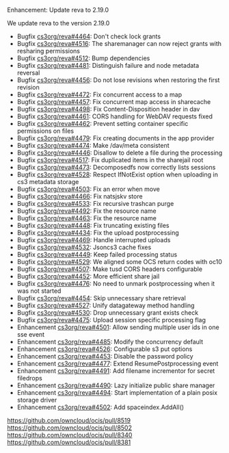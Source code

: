 Enhancement: Update reva to 2.19.0

We update reva to the version 2.19.0

*   Bugfix [cs3org/reva#4464](https://github.com/cs3org/reva/pull/4464): Don't check lock grants
*   Bugfix [cs3org/reva#4516](https://github.com/cs3org/reva/pull/4516): The sharemanager can now reject grants with resharing permissions
*   Bugfix [cs3org/reva#4512](https://github.com/cs3org/reva/pull/4512): Bump dependencies
*   Bugfix [cs3org/reva#4481](https://github.com/cs3org/reva/pull/4481): Distinguish failure and node metadata reversal
*   Bugfix [cs3org/reva#4456](https://github.com/cs3org/reva/pull/4456): Do not lose revisions when restoring the first revision
*   Bugfix [cs3org/reva#4472](https://github.com/cs3org/reva/pull/4472): Fix concurrent access to a map
*   Bugfix [cs3org/reva#4457](https://github.com/cs3org/reva/pull/4457): Fix concurrent map access in sharecache
*   Bugfix [cs3org/reva#4498](https://github.com/cs3org/reva/pull/4498): Fix Content-Disposition header in dav
*   Bugfix [cs3org/reva#4461](https://github.com/cs3org/reva/pull/4461): CORS handling for WebDAV requests fixed
*   Bugfix [cs3org/reva#4462](https://github.com/cs3org/reva/pull/4462): Prevent setting container specific permissions on files
*   Bugfix [cs3org/reva#4479](https://github.com/cs3org/reva/pull/4479): Fix creating documents in the app provider
*   Bugfix [cs3org/reva#4474](https://github.com/cs3org/reva/pull/4474): Make /dav/meta consistent
*   Bugfix [cs3org/reva#4446](https://github.com/cs3org/reva/pull/4446): Disallow to delete a file during the processing
*   Bugfix [cs3org/reva#4517](https://github.com/cs3org/reva/pull/4517): Fix duplicated items in the sharejail root
*   Bugfix [cs3org/reva#4473](https://github.com/cs3org/reva/pull/4473): Decomposedfs now correctly lists sessions
*   Bugfix [cs3org/reva#4528](https://github.com/cs3org/reva/pull/4528): Respect IfNotExist option when uploading in cs3 metadata storage
*   Bugfix [cs3org/reva#4503](https://github.com/cs3org/reva/pull/4503): Fix an error when move
*   Bugfix [cs3org/reva#4466](https://github.com/cs3org/reva/pull/4466): Fix natsjskv store
*   Bugfix [cs3org/reva#4533](https://github.com/cs3org/reva/pull/4533): Fix recursive trashcan purge
*   Bugfix [cs3org/reva#4492](https://github.com/cs3org/reva/pull/4492): Fix the resource name
*   Bugfix [cs3org/reva#4463](https://github.com/cs3org/reva/pull/4463): Fix the resource name
*   Bugfix [cs3org/reva#4448](https://github.com/cs3org/reva/pull/4448): Fix truncating existing files
*   Bugfix [cs3org/reva#4434](https://github.com/cs3org/reva/pull/4434): Fix the upload postprocessing
*   Bugfix [cs3org/reva#4469](https://github.com/cs3org/reva/pull/4469): Handle interrupted uploads
*   Bugfix [cs3org/reva#4532](https://github.com/cs3org/reva/pull/4532): Jsoncs3 cache fixes
*   Bugfix [cs3org/reva#4449](https://github.com/cs3org/reva/pull/4449): Keep failed processing status
*   Bugfix [cs3org/reva#4529](https://github.com/cs3org/reva/pull/4529): We aligned some OCS return codes with oc10
*   Bugfix [cs3org/reva#4507](https://github.com/cs3org/reva/pull/4507): Make tusd CORS headers configurable
*   Bugfix [cs3org/reva#4452](https://github.com/cs3org/reva/pull/4452): More efficient share jail
*   Bugfix [cs3org/reva#4476](https://github.com/cs3org/reva/pull/4476): No need to unmark postprocessing when it was not started
*   Bugfix [cs3org/reva#4454](https://github.com/cs3org/reva/pull/4454): Skip unnecessary share retrieval
*   Bugfix [cs3org/reva#4527](https://github.com/cs3org/reva/pull/4527): Unify datagateway method handling
*   Bugfix [cs3org/reva#4530](https://github.com/cs3org/reva/pull/4530): Drop unnecessary grant exists check
*   Bugfix [cs3org/reva#4475](https://github.com/cs3org/reva/pull/4475): Upload session specific processing flag
*   Enhancement [cs3org/reva#4501](https://github.com/cs3org/reva/pull/4501): Allow sending multiple user ids in one sse event
*   Enhancement [cs3org/reva#4485](https://github.com/cs3org/reva/pull/4485): Modify the concurrency default
*   Enhancement [cs3org/reva#4526](https://github.com/cs3org/reva/pull/4526): Configurable s3 put options
*   Enhancement [cs3org/reva#4453](https://github.com/cs3org/reva/pull/4453): Disable the password policy
*   Enhancement [cs3org/reva#4477](https://github.com/cs3org/reva/pull/4477): Extend ResumePostprocessing event
*   Enhancement [cs3org/reva#4491](https://github.com/cs3org/reva/pull/4491): Add filename incrementor for secret filedrops
*   Enhancement [cs3org/reva#4490](https://github.com/cs3org/reva/pull/4490): Lazy initialize public share manager
*   Enhancement [cs3org/reva#4494](https://github.com/cs3org/reva/pull/4494): Start implementation of a plain posix storage driver
*   Enhancement [cs3org/reva#4502](https://github.com/cs3org/reva/pull/4502): Add spaceindex.AddAll()

https://github.com/owncloud/ocis/pull/8519
https://github.com/owncloud/ocis/pull/8502
https://github.com/owncloud/ocis/pull/8340
https://github.com/owncloud/ocis/pull/8381
